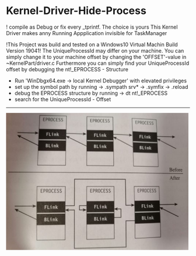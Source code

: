 # Kernel-Driver-Hide-Process
! compile as Debug or fix every _tprintf. The choice is yours
This Kernel Driver makes anny Running Appplication invisible for TaskManager

!This Project was build and tested on a Windows10 Virtual Machin Build Version 19041!
The UniqueProcessId may differ on your machine. You can simply change it to your machine offset by changing the 'OFFSET'-value in ~KernelPart/driver.c
Furthermore you can simply find your UniqueProcessId offset by debugging the nt!_EPROCESS - Structure
- Run 'WinDbgx64.exe -> local Kernel Debugger' with elevated privileges
- set up the symbol path by running -> .sympath srv* -> .symfix -> .reload
- debug the EPROCESS structure by running -> dt nt!_EPROCESS
- search for the UniqueProcessId - Offset
--------------------
![alt text](https://github.com/Flerov/Kernel-Driver-Hide-Process/blob/misc/FlinkBlink.jpeg)
